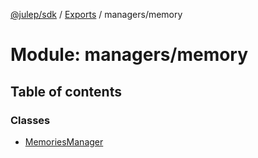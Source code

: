 [@julep/sdk](../README.md) / [Exports](../modules.md) / managers/memory

# Module: managers/memory

## Table of contents

### Classes

- [MemoriesManager](../classes/managers_memory.MemoriesManager.md)
